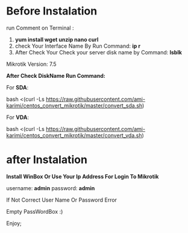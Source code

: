 # Before Instalation

run Comment on Terminal :

1. **yum install wget unzip nano  curl**
2. check Your Interface Name By Run  Command:  **ip r**
3. After Check Your Check your server disk name by Command: **lsblk**


Mikrotik Version: 7.5


**After Check DiskName Run Command:**

For **SDA**:


bash <(curl -Ls https://raw.githubusercontent.com/ami-karimi/centos_convert_mikrotik/master/convert_sda.sh)



For **VDA**:


bash <(curl -Ls https://raw.githubusercontent.com/ami-karimi/centos_convert_mikrotik/master/convert_vda.sh)


# after Instalation

**Install WinBox Or Use Your Ip Address For Login To Mikrotik**

username: **admin**
password: **admin**

If Not Correct  User Name Or Password Error

Empty PassWordBox :)


Enjoy;
